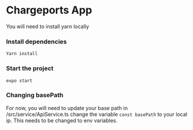 # Chargeports App

You will need to install yarn locally

### Install dependencies

`Yarn install`

### Start the project

`expo start`

### Changing basePath

For now, you will need to update your base path in /src/service/ApiService.ts
change the variable `const basePath` to your local ip. This needs to be changed to
env variables.


